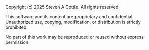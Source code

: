 Copyright (c) 2025 Steven A Cottle. All rights reserved.

This software and its content are proprietary and confidential.  
Unauthorized use, copying, modification, or distribution is strictly prohibited.

No part of this work may be reproduced or reused without express permission.



